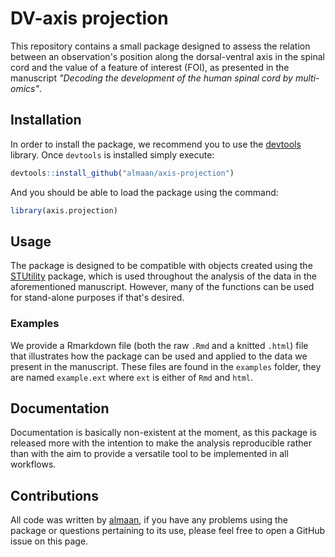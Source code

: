 # DV-axis projection

This repository contains a small package designed to assess the relation between
an observation's position along the dorsal-ventral axis in the spinal cord
and the value of a feature of interest (FOI), as presented in the manuscript
_"Decoding the development of the human spinal cord by multi-omics"_.

## Installation
In order to install the package, we recommend you to use the
[devtools](https://www.r-project.org/nosvn/pandoc/devtools.html) library. Once
`devtools` is installed simply execute:

```R
devtools::install_github("almaan/axis-projection")
```

And you should be able to load the package using the command:
```R
library(axis.projection)
```

## Usage
The package is designed to be compatible with objects created using the
[STUtility](https://ludvigla.github.io/STUtility_web_site/) package, which is
used throughout the analysis of the data in the aforementioned manuscript.
However, many of the functions can be used for stand-alone purposes if that's
desired.

### Examples
We provide a Rmarkdown file (both the raw `.Rmd` and a knitted `.html`) file
that illustrates how the package can be used and applied to the data we present
in the manuscript. These files are found in the `examples` folder, they are 
named `example.ext`  where `ext` is either of `Rmd` and `html`.

## Documentation
Documentation is basically non-existent at the moment, as this package is
released more with the intention to make the analysis reproducible rather than
with the aim to provide a versatile tool to be implemented in all workflows.


## Contributions
All code was written by [almaan](https://github.com/almaan/axis-projection), if
you have any problems using the package or questions pertaining to its use,
please feel free to open a GitHub issue on this page.
